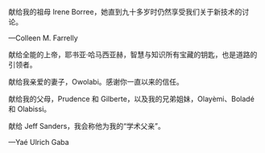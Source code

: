 献给我的祖母 Irene Borree，她直到九十多岁时仍然享受我们关于新技术的讨论。

—Colleen M. Farrelly

献给全能的上帝，耶书亚·哈马西亚赫，智慧与知识所有宝藏的钥匙，也是道路的引领者。

献给我亲爱的妻子，Owolabi。感谢你一直以来的信任。

献给我的父母，Prudence 和 Gilberte，以及我的兄弟姐妹，Olayèmi、Boladé 和 Olabissi。

献给 Jeff Sanders，我会称他为我的“学术父亲”。

—Yaé Ulrich Gaba
